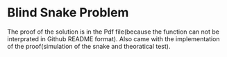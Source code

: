 # Blind Snake Problem

The proof of the solution is in the Pdf file(because the function can not be interprated in Github README format). Also came with the implementation of the proof(simulation of the snake and theoratical test).
